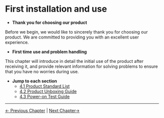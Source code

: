 # First installation and use

- **Thank you for choosing our product**
  
Before we begin, we would like to sincerely thank you for choosing our product. We are committed to providing you with an excellent user experience.

- **First time use and problem handling**
  
This chapter will introduce in detail the initial use of the product after receiving it, and provide relevant information for solving problems to ensure that you have no worries during use.

- **Jump to each section**
   - [4.1 Product Standard List](4.1-ProductStandardList.md)
   - [4.2 Product Unboxing Guide](4.2-ProductUnboxingGuide.md)
   - [4.3 Power-on Test Guide](4.3-PowerOnDetectionGuide.md)

---

[← Previous Chapter](../3.UserNotice/3.4.3-other.md) | [Next Chapter→](./4.1-ProductStandardList.md)
